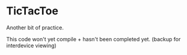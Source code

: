 TicTacToe
=========

Another bit of practice.

This code won't yet compile + hasn't been completed yet.  (backup for interdevice viewing)
